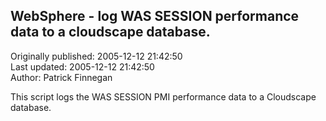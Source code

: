 ## WebSphere - log WAS SESSION performance data to a cloudscape database.  
Originally published: 2005-12-12 21:42:50  
Last updated: 2005-12-12 21:42:50  
Author: Patrick Finnegan  
  
This script logs the WAS SESSION PMI performance data to a Cloudscape database.